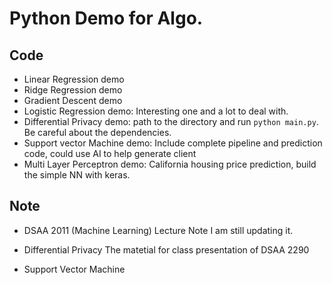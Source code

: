 # Python Demo for Algo.

## Code
- Linear Regression demo
- Ridge Regression demo
- Gradient Descent demo
- Logistic Regression demo: Interesting one and a lot to deal with.
- Differential Privacy demo: path to the directory and run `python main.py`. Be careful about the dependencies.
- Support vector Machine demo: Include complete pipeline and prediction code, could use AI to help generate client
- Multi Layer Perceptron demo: California housing price prediction, build the simple NN with keras.
## Note
- DSAA 2011 (Machine Learning) Lecture Note
  I am still updating it.

- Differential Privacy
  The matetial for class presentation of DSAA 2290
- Support Vector Machine

